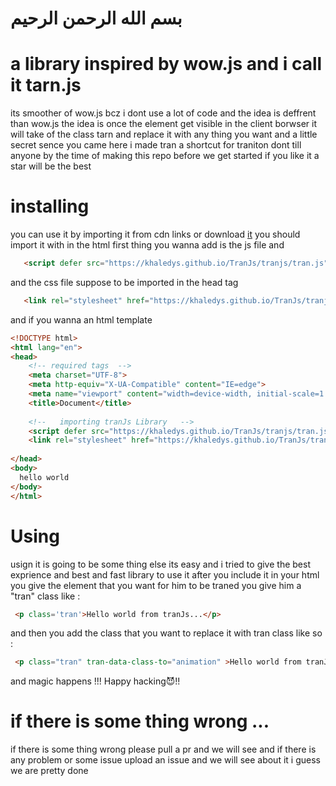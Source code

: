 # بسم الله الرحمن الرحيم 



# a library inspired by wow.js and i call it tarn.js
 its smoother of wow.js bcz i dont use a lot of code
 and the idea is deffrent than wow.js
 the idea is once the element get visible in the client borwser it will take of the class tarn and replace it with any thing you want 
 and a little secret sence you came here
 i made tran a shortcut for traniton
 dont till anyone
 by the time of making this repo
 before we get started 
 if you like it a star will be the best


 # installing
 you can use it by importing it from cdn links 
 or download [it](http://127.0.0.1:5500/tran/README.md)
 you should import it with
 in the html 
 first thing you wanna add is the js file and 
 ```html
    <script defer src="https://khaledys.github.io/TranJs/tranjs/tran.js"></script>
```
 and the css file suppose to be imported in the head tag
 ```html
    <link rel="stylesheet" href="https://khaledys.github.io/TranJs/tranjs/tran.css">
```
and if you wanna an html template
```html
<!DOCTYPE html>
<html lang="en">
<head>
    <!-- required tags  -->
    <meta charset="UTF-8">
    <meta http-equiv="X-UA-Compatible" content="IE=edge">
    <meta name="viewport" content="width=device-width, initial-scale=1.0">
    <title>Document</title>
    
    <!--   importing tranJs Library   -->
    <script defer src="https://khaledys.github.io/TranJs/tranjs/tran.js"></script>
    <link rel="stylesheet" href="https://khaledys.github.io/TranJs/tranjs/tran.js">
 
</head>
<body>
  hello world   
</body>
</html>
```


 # Using
 usign it is going to be some thing else 
 its easy 
 and i tried to give the best exprience and best and fast library
 to use it 
 after you include it in your html
 you give the element that you want for him to be traned
 you give him a "tran" class
 like : 
```html
 <p class='tran'>Hello world from tranJs...</p>
```
 and then you add the class that you want to replace it with tran class 
 like so :
```html 
 <p class="tran" tran-data-class-to="animation" >Hello world from tranJs...</p>
 ```

 and magic happens !!!
 Happy hacking😈!!




 # if there is some thing wrong ...
 if there is some thing wrong please pull a pr
 and we will see
 and if there is any problem or some issue 
 upload an issue and we will see about it 
 i guess we are pretty done
